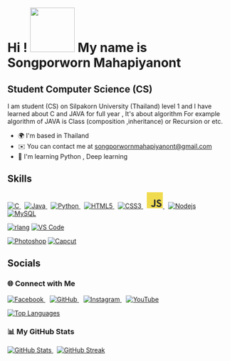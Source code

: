 Hi ! <img src="https://images-wixmp-ed30a86b8c4ca887773594c2.wixmp.com/f/1271811a-34b3-4052-99f3-a426cd346bed/dele28u-4029c7e2-cf51-4dce-8aa2-f17fe85cd104.gif?token=eyJ0eXAiOiJKV1QiLCJhbGciOiJIUzI1NiJ9.eyJzdWIiOiJ1cm46YXBwOjdlMGQxODg5ODIyNjQzNzNhNWYwZDQxNWVhMGQyNmUwIiwiaXNzIjoidXJuOmFwcDo3ZTBkMTg4OTgyMjY0MzczYTVmMGQ0MTVlYTBkMjZlMCIsIm9iaiI6W1t7InBhdGgiOiJcL2ZcLzEyNzE4MTFhLTM0YjMtNDA1Mi05OWYzLWE0MjZjZDM0NmJlZFwvZGVsZTI4dS00MDI5YzdlMi1jZjUxLTRkY2UtOGFhMi1mMTdmZTg1Y2QxMDQuZ2lmIn1dXSwiYXVkIjpbInVybjpzZXJ2aWNlOmZpbGUuZG93bmxvYWQiXX0.BwfYcADJpY9cYxqy7wJ15Dd3mxp6UcnOIyx24200Kmw" alt="" width="100" height="100"> My name is Songporworn Mahapiyanont
================================================================================================================================================

Student Computer Science (CS)
-----------------------------

I am student (CS) on Silpakorn University (Thailand) level 1 and I have learned about C and JAVA for full year , It's about algorithm For example algorithm of JAVA is Class (composition ,inheritance) or Recursion or etc.

* 🌍  I'm based in Thailand
* ✉️  You can contact me at [songporwornmahapiyanont@gmail.com](mailto:songporwornmahapiyanont@gmail.com)
* 🧠  I'm learning Python , Deep learning

## Skills

<p align="left">
  <a href="https://docs.microsoft.com/en-us/cpp/?view=msvc-170" target="_blank" rel="noreferrer" style="margin-right: 8px;">
    <img src="https://raw.githubusercontent.com/danielcranney/readme-generator/main/public/icons/skills/c-colored.svg" width="36" height="36" alt="C" />
  </a>
  <a href="https://www.oracle.com/java/" target="_blank" rel="noreferrer" style="margin-right: 8px;">
    <img src="https://raw.githubusercontent.com/danielcranney/readme-generator/main/public/icons/skills/java-colored.svg" width="36" height="36" alt="Java" />
  </a>
  <a href="https://www.python.org" target="_blank" rel="noreferrer" style="margin-right: 8px;">
    <img src="https://raw.githubusercontent.com/danielcranney/readme-generator/main/public/icons/skills/python-colored.svg" width="40" height="36" alt="Python" />
  </a>
  <a href="https://developer.mozilla.org/en-US/docs/Glossary/HTML5" target="_blank" rel="noreferrer" style="margin-right: 8px;">
    <img src="https://raw.githubusercontent.com/danielcranney/readme-generator/main/public/icons/skills/html5-colored.svg" width="36" height="36" alt="HTML5" />
  </a>
  <a href="https://www.w3schools.com/css/default.asp" target="_blank" rel="noreferrer" style="margin-right: 8px;">
    <img src="https://raw.githubusercontent.com/danielcranney/readme-generator/main/public/icons/skills/css3-colored.svg" width="36" height="36" alt="CSS3" />
  </a>
  <a href="https://www.w3schools.com/js/" target="_blank" rel="noreferrer" style="margin-right: 8px;">
    <img src="https://raw.githubusercontent.com/github/explore/80688e429a7d4ef2fca1e82350fe8e3517d3494d/topics/javascript/javascript.png?size=48" width="36" height="36" alt="JAVASCRIPT" />
  </a>
  <a href="https://www.w3schools.com/nodejs/default.asp" target="_blank" rel="noreferrer" style="margin-right: 8px;">
    <img src="https://cdn.freebiesupply.com/logos/large/2x/nodejs-1-logo-png-transparent.png" width="60" height="40" alt="Nodejs"/>
  </a>
  <a href="https://www.mysql.com/" target="_blank" rel="noreferrer" style="margin-right: 8px;">
    <img src="https://upload.wikimedia.org/wikipedia/labs/8/8e/Mysql_logo.png" width="60" height="40" alt="MySQL" />
  </a>

</p>


<a href="https://www.r-project.org/" target="_blank" rel="noreferrer"><img src="https://raw.githubusercontent.com/danielcranney/readme-generator/main/public/icons/skills/rlang-colored.svg" width="36" height="36" alt="rlang" /></a>
<a href="https://code.visualstudio.com/" target="_blank" rel="noreferrer"><img src="https://raw.githubusercontent.com/danielcranney/readme-generator/main/public/icons/skills/visualstudiocode.svg" width="36" height="36" alt="VS Code" /></a>

<a href="https://www.adobe.com/uk/products/photoshop.html" target="_blank" rel="noreferrer"><img src="https://raw.githubusercontent.com/danielcranney/readme-generator/main/public/icons/skills/photoshop-colored.svg" width="36" height="36" alt="Photoshop" /></a>
<a href="https://influencermarketinghub.com/what-is-capcut/" target="_blank" rel="noreferrer"><img src="https://cdn.prod.website-files.com/64ea57571d50b02423c4505d/64fb219ade937671b42e011e_capcut%20logo%20png.png" width="36" height="36" alt="Capcut" /></a>
</p>





## Socials

<h3><b>🌐 Connect with Me</b></h3>

<p align="left">
  <!-- Facebook -->
  <a href="https://www.facebook.com/profile.php?id=100005739722492" target="_blank" rel="noreferrer" style="margin-right: 10px;">
    <picture>
      <source media="(prefers-color-scheme: dark)" srcset="https://raw.githubusercontent.com/danielcranney/readme-generator/main/public/icons/socials/facebook-dark.svg" />
      <source media="(prefers-color-scheme: light)" srcset="https://raw.githubusercontent.com/danielcranney/readme-generator/main/public/icons/socials/facebook.svg" />
      <img src="https://raw.githubusercontent.com/danielcranney/readme-generator/main/public/icons/socials/facebook.svg" width="32" height="32" alt="Facebook" />
    </picture>
  </a>

  <!-- GitHub -->
  <a href="https://www.github.com/SongporwornMahapiyanont" target="_blank" rel="noreferrer" style="margin-right: 10px;">
    <picture>
      <source media="(prefers-color-scheme: dark)" srcset="https://raw.githubusercontent.com/danielcranney/readme-generator/main/public/icons/socials/github-dark.svg" />
      <source media="(prefers-color-scheme: light)" srcset="https://raw.githubusercontent.com/danielcranney/readme-generator/main/public/icons/socials/github.svg" />
      <img src="https://raw.githubusercontent.com/danielcranney/readme-generator/main/public/icons/socials/github.svg" width="32" height="32" alt="GitHub" />
    </picture>
  </a>

  <!-- Instagram -->
  <a href="https://www.instagram.com/nornear_007/" target="_blank" rel="noreferrer" style="margin-right: 10px;">
    <picture>
      <source media="(prefers-color-scheme: dark)" srcset="https://raw.githubusercontent.com/danielcranney/readme-generator/main/public/icons/socials/instagram-dark.svg" />
      <source media="(prefers-color-scheme: light)" srcset="https://raw.githubusercontent.com/danielcranney/readme-generator/main/public/icons/socials/instagram.svg" />
      <img src="https://raw.githubusercontent.com/danielcranney/readme-generator/main/public/icons/socials/instagram.svg" width="32" height="32" alt="Instagram" />
    </picture>
  </a>

  <!-- YouTube -->
  <a href="https://www.youtube.com/@NorNear_007" target="_blank" rel="noreferrer" style="margin-right: 10px;">
    <picture>
      <source media="(prefers-color-scheme: dark)" srcset="https://raw.githubusercontent.com/danielcranney/readme-generator/main/public/icons/socials/youtube-dark.svg" />
      <source media="(prefers-color-scheme: light)" srcset="https://raw.githubusercontent.com/danielcranney/readme-generator/main/public/icons/socials/youtube.svg" />
      <img src="https://raw.githubusercontent.com/danielcranney/readme-generator/main/public/icons/socials/youtube.svg" width="32" height="32" alt="YouTube" />
    </picture>
  </a>
</p>

<!-- Top Languages Chart -->
<a href="https://github.com/SongporwornMahapiyanont" align="left">
  <img src="https://github-readme-stats.vercel.app/api/top-langs/?username=SongporwornMahapiyanont&langs_count=10&layout=compact&title_color=0891b2&text_color=ffffff&icon_color=0891b2&bg_color=000000&hide_border=true&locale=en&custom_title=Top%20Languages" alt="Top Languages" />
</a>





<h3><b>📊 My GitHub Stats</b></h3>

<!-- GitHub Overall Stats -->
<a href="https://github.com/SongporwornMahapiyanont" target="_blank" rel="noreferrer" style="margin-right: 8px;">
  <img 
    src="https://github-readme-stats.vercel.app/api?username=SongporwornMahapiyanont&show_icons=true&count_private=true&title_color=0891b2&text_color=ffffff&icon_color=0891b2&bg_color=1c1917&hide_border=true" 
    alt="GitHub Stats"
  />
</a>

<!-- GitHub Streak Stats -->
<a href="https://github.com/SongporwornMahapiyanont" target="_blank" rel="noreferrer">
  <img 
    src="https://github-readme-streak-stats.herokuapp.com/?user=SongporwornMahapiyanont&stroke=ffffff&background=1c1917&ring=0891b2&fire=0891b2&currStreakNum=ffffff&currStreakLabel=0891b2&sideNums=ffffff&sideLabels=ffffff&dates=ffffff&hide_border=true" 
    alt="GitHub Streak"
  />
</a>




